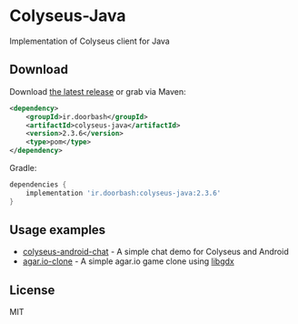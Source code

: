 # Colyseus-Java

Implementation of Colyseus client for Java

## Download

Download [the latest release](https://github.com/doorbash/colyseus-java/releases/latest) or grab via Maven:

```xml
<dependency>
    <groupId>ir.doorbash</groupId>
    <artifactId>colyseus-java</artifactId>
    <version>2.3.6</version>
    <type>pom</type>
</dependency>
```

Gradle: 
```groovy
dependencies {
    implementation 'ir.doorbash:colyseus-java:2.3.6'
}
```

## Usage examples
- [colyseus-android-chat](https://github.com/doorbash/colyseus-android-chat) - A simple chat demo for Colyseus and Android
- [agar.io-clone](https://github.com/doorbash/agar.io-clone) - A simple agar.io game clone using [libgdx](https://libgdx.badlogicgames.com/)

## License

MIT
